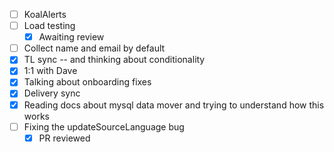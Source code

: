 * [ ] KoalAlerts
* [ ] Load testing
  * [x] Awaiting review
* [ ] Collect name and email by default
* [x] TL sync -- and thinking about conditionality
* [x] 1:1 with Dave
* [x] Talking about onboarding fixes
* [x] Delivery sync
* [x] Reading docs about mysql data mover and trying to understand how this works
* [ ] Fixing the updateSourceLanguage bug
  * [x] PR reviewed
